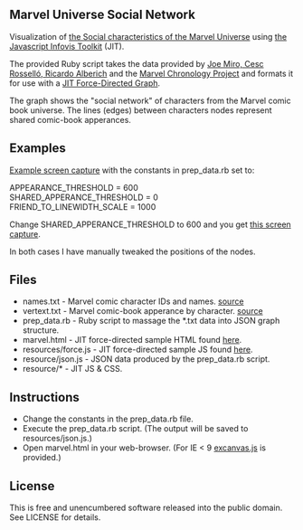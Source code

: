 ## Marvel Universe Social Network

Visualization of [the Social characteristics of the Marvel Universe](http://bioinfo.uib.es/~joemiro/marvel.html) using [the Javascript Infovis Toolkit](http://thejit.org/) (JIT).

The provided Ruby script takes the data provided by [Joe Miro, Cesc Rosselló, Ricardo Alberich](http://bioinfo.uib.es/~joemiro/marvel.html) and the [Marvel Chronology Project](http://www.chronologyproject.com/) and formats it for use with a [JIT Force-Directed Graph](http://thejit.org/static/v20/Jit/Examples/ForceDirected/example1.html).

The graph shows the "social network" of characters from the Marvel comic book universe. The lines (edges) between characters nodes represent shared comic-book apperances.

## Examples

[Example screen capture](https://github.com/stungeye/marvel_social_network/raw/master/examples/example1.png) with the constants in prep_data.rb set to:

APPEARANCE_THRESHOLD = 600        
SHARED_APPERANCE_THRESHOLD = 0    
FRIEND_TO_LINEWIDTH_SCALE = 1000 

Change SHARED_APPERANCE_THRESHOLD to 600 and you get [this screen capture](https://github.com/stungeye/marvel_social_network/raw/master/examples/example2.png).

In both cases I have manually tweaked the positions of the nodes.

## Files

* names.txt - Marvel comic character IDs and names. [source](http://bioinfo.uib.es/~joemiro/marvel.html)
* vertext.txt - Marvel comic-book apperance by character. [source](http://bioinfo.uib.es/~joemiro/marvel.html)
* prep_data.rb - Ruby script to massage the *.txt data into JSON graph structure.
* marvel.html - JIT force-directed sample HTML found [here](http://thejit.org/static/v20/Jit/Examples/ForceDirected/example1.html).
* resources/force.js - JIT force-directed sample JS found [here](http://thejit.org/static/v20/Jit/Examples/ForceDirected/example1.html).
* resource/json.js - JSON data produced by the prep_data.rb script.
* resource/* - JIT JS & CSS.

## Instructions

* Change the constants in the prep_data.rb file.
* Execute the prep_data.rb script. (The output will be saved to resources/json.js.)
* Open marvel.html in your web-browser. (For IE < 9 [excanvas.js](http://excanvas.sourceforge.net/) is provided.)

## License

This is free and unencumbered software released into the public domain.  See LICENSE for details.